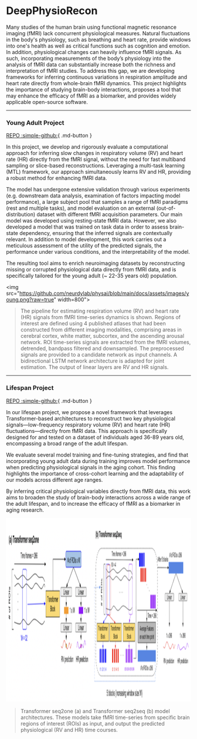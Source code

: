 # DeepPhysioRecon

Many studies of the human brain using functional magnetic resonance imaging (fMRI) lack concurrent physiological measures. Natural fluctuations in the body's physiology, such as breathing and heart rate, provide windows into one's health as well as critical functions such as cognition and emotion. In addition, physiological changes can heavily influence fMRI signals. As such, incorporating measurements of the body’s physiology into the analysis of fMRI data can substantially increase both the richness and interpretation of fMRI studies. To address this gap, we are developing frameworks for inferring continuous variations in respiration amplitude and heart rate directly from whole-brain fMRI dynamics. This project highlights the importance of studying brain-body interactions, proposes a tool that may enhance the efficacy of fMRI as a biomarker, and provides widely applicable open-source software.

---

### Young Adult Project

[REPO :simple-github:](https://github.com/neurdylab/deep-physio-recon){ .md-button }

In this project, we develop and rigorously evaluate a computational approach for inferring slow changes in respiratory volume (RV) and heart rate (HR) directly from the fMRI signal, without the need for fast multiband sampling or slice-based reconstructions. Leveraging a multi-task learning (MTL) framework, our approach simultaneously learns RV and HR, providing a robust method for enhancing fMRI data.

The model has undergone extensive validation through various experiments (e.g. downstream data analysis, examination of factors impacting model performance), a large subject pool that samples a range of fMRI paradigms (rest and multiple tasks), and model evaluation on an external (out-of-distribution) dataset with different fMRI acquisition parameters. Our main model was developed using resting-state fMRI data. However, we also developed a model that was trained on task data in order to assess brain-state dependency, ensuring that the inferred signals are contextually relevant. In addition to model development, this work carries out a meticulous assessment of the utility of the predicted signals, the performance under various conditions, and the interpretability of the model.

The resulting tool aims to enrich neuroimaging datasets by reconstructing missing or corrupted physiological data directly from fMRI data, and is specifically tailored for the young adult (~ 22-35 years old) population.


> <p align="center">
<img src="https://github.com/neurdylab/physai/blob/main/docs/assets/images/young.png?raw=true" width=800">
</p>

> The pipeline for estimating respiration volume (RV) and heart rate
(HR) signals from fMRI time-series dynamics is shown. Regions of interest are defined using 4 published
atlases that had been constructed from different imaging modalities, comprising areas in cerebral cortex,
white matter, subcortex, and the ascending arousal network. ROI time-series signals are extracted from
the fMRI volumes, detrended, bandpass filtered and downsampled. The preprocessed signals are provided
to a candidate network as input channels. A bidirectional LSTM network architecture is adapted for joint
estimation. The output of linear layers are RV and HR signals.

---

### Lifespan Project

[REPO :simple-github:](https://github.com/neurdylab/deep-physio-recon-lifespan){ .md-button }

In our lifespan project, we propose a novel framework that leverages Transformer-based architectures to reconstruct two key physiological signals—low-frequency respiratory volume (RV) and heart rate (HR) fluctuations—directly from fMRI data. This approach is specifically designed for and tested on a dataset of individuals aged 36-89 years old, encompassing a broad range of the adult lifespan.

We evaluate several model training and fine-tuning strategies, and find that incorporating young adult data during training improves model performance when predicting physiological signals in the aging cohort. This finding highlights the importance of cross-cohort learning and the adaptability of our models across different age ranges.

By inferring critical physiological variables directly from fMRI data, this work aims to broaden the study of brain-body interactions across a wide range of the adult lifespan, and to increase the efficacy of fMRI as a biomarker in aging research. 


> <p align="center">
<img src="https://github.com/neurdylab/physai/blob/main/docs/assets/images/lifespan.png?raw=true" height="500">
</p>

> Transformer seq2one (a) and Transformer seq2seq (b) model architectures. These models take fMRI time-series from specific brain regions of interest (ROIs) as input, and output the predicted physiological (RV and HR) time courses.